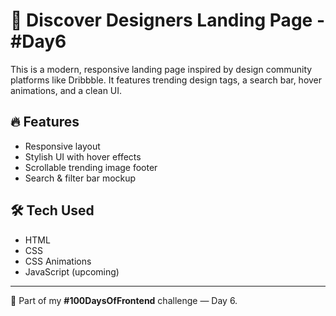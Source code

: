 # 🎨 Discover Designers Landing Page - #Day6

This is a modern, responsive landing page inspired by design community platforms like Dribbble. It features trending design tags, a search bar, hover animations, and a clean UI.

## 🔥 Features
- Responsive layout
- Stylish UI with hover effects
- Scrollable trending image footer
- Search & filter bar mockup

## 🛠️ Tech Used
- HTML
- CSS
- CSS Animations
- JavaScript (upcoming)


---

🎯 Part of my **#100DaysOfFrontend** challenge — Day 6.
